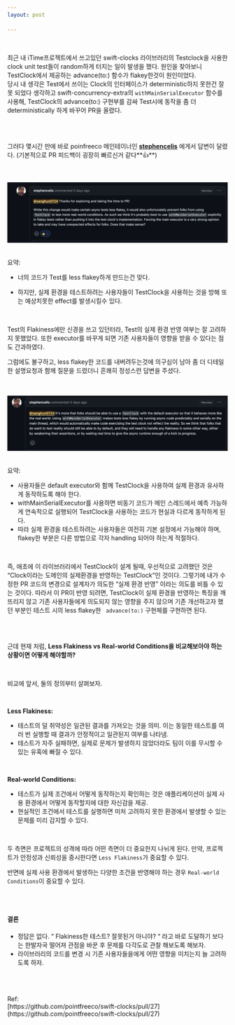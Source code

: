 ```yaml
---
layout: post

---
```

<br/>

최근 내 iTime프로젝트에서 쓰고있던  swift-clocks 라이브러리의 Testclock을 사용한 clock unit test들이 random하게 터지는 일이 발생을 했다. 
원인을 찾아보니 TestClock에서 제공하는 advance(to:) 함수가 flakey한것이 원인이었다.  
 당시 내 생각은 Test에서 쓰이는 Clock의 인터페이스가 deterministic하지 못한건 잘못 되었다 생각하고 swift-concurrency-extra의 `withMainSerialExecutor` 함수를 사용해, TestClock의 advance(to:)  구현부를 감싸 Test시에 동작을 좀 더 deterministically 하게 바꾸어 PR을 올렸다.  

  <br><br>

그러다 몇시간 만에 바로 poinfreeco 메인테이너인 [**stephencelis**](https://github.com/stephencelis) 에게서 답변이 달렸다. (기본적으로 PR 피드백이 굉장히 빠르신거 같다**👍**)

<br>
<br>
  

<img src="../assets/stephenceils1.png">
  
<br>
<br>

요약:

-   너의 코드가 Test를 less flakey하게 만드는건 맞다.

- 하지만, 실제 환경을 테스트하려는 사용자들이 TestClock을 사용하는 것을 방해 또는 예상치못한 effect를 발생시킬수 있다.

  
<br>

Test의 Flakiness에만 신경을 쓰고 있던터라, Test의 실제 환경 반영 여부는 잘 고려하지 못했었다. 또한 executor를 바꾸게 되면 기존 사용자들이 영향을 받을 수 있다는 점도 간과하였다.

그럼에도 불구하고, less flakey한 코드를 내버려두는것에 의구심이 남아 좀 더 디테일한 설명요청과 함께 질문을 드렸더니 흔쾌히 정성스런 답변을 주셨다.

<br>
<br>

<img src="../assets/stephenceils2.png">

<br>
<br>

요약:

-   사용자들은 default executor와 함께 TestClock을 사용하여 실제 환경과 유사하게 동작하도록 해야 한다.
-   withMainSerialExecutor를 사용하면 비동기 코드가 메인 스레드에서 예측 가능하게 연속적으로 실행되어 TestClock을 사용하는 코드가 현실과 다르게 동작하게 된다. 
-   따라 실제 환경을 테스트하려는 사용자들은 여전히 기본 설정에서 가능해야 하며, flakey한 부분은 다른 방법으로 각자 handling 되어야 하는게 적절하다.

  
 <br>
 
즉, 애초에 이 라이브러리에서 TestClock이 설계 될때, 우선적으로 고려했던 것은 “Clock이라는 도메인의 실제환경을 반영하는 TestClock”인 것이다. 
그렇기에 내가 수정한 PR 코드의 변경으로 설계자가 의도한 “실제 환경 반영” 이라는 의도를 비틀 수 있는 것이다.
 따라서 이 PR이 반영 되려면, TestClock이 실제 환경을 반영하는 특징을 깨뜨리지 않고 기존 사용자들에게 의도되지 않는 영향을 주지 않으며 기존 개선하고자 했던 부분인  테스트 시의 less flakey한 ` advance(to:)` 구현체를 구현하면 된다.

<br>
<br>

근데 현재 처럼, **Less Flakiness vs Real-world Conditions을 비교해보아야 하는 상황이면 어떻게 해야할까?**

 <br>

비교에 앞서, 둘의 정의부터 살펴보자.

 <br>

**Less Flakiness:**

-   테스트의 덜 취약성은 일관된 결과를 가져오는 것을 의미. 이는 동일한 테스트를 여러 번 실행할 때 결과가 안정적이고 일관된지 여부를 나타냄.
-   테스트가 자주 실패하면, 실제로 문제가 발생하지 않았더라도 팀이 이를 무시할 수 있는 유혹에 빠질 수 있다.

 <br>
 
 **Real-world Conditions:**

-   테스트가 실제 조건에서 어떻게 동작하는지 확인하는 것은 애플리케이션이 실제 사용 환경에서 어떻게 동작할지에 대한 자신감을 제공.
-   현실적인 조건에서 테스트를 실행하면 미처 고려하지 못한 환경에서 발생할 수 있는 문제를 미리 감지할 수 있다.

 <br>

두 측면은 프로젝트의 성격에 따라 어떤 측면이 더 중요한지 나뉘게 된다. 만약, 프로젝트가 안정성과 신뢰성을 중시한다면 `Less Flakiness`가 중요할 수 있다.

반면에 실제 사용 환경에서 발생하는 다양한 조건을 반영해야 하는 경우 `Real-world Conditions`이 중요할 수 있다.


<br>
<br>

#### 결론

-   정답은 없다. “ Flakiness한 테스트? 잘못된거 아니야? “ 라고 바로 도달하기 보다는 한발자국 떨어져 관점을 바꾼 후 문제를 다각도로 관찰 해보도록 해보자.
-   라이브러리의  코드를  변경  시  기존  사용자들을에게  어떤  영향을  미치는지  늘  고려하도록  하자. 

<br>
<br>
<br>
Ref: <br> 
[https://github.com/pointfreeco/swift-clocks/pull/27](https://github.com/pointfreeco/swift-clocks/pull/27) <br>
